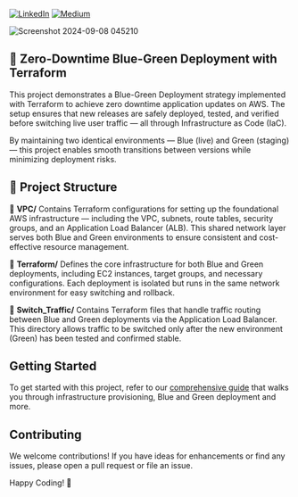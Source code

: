 [![LinkedIn](https://img.shields.io/badge/Connect%20with%20me%20on-LinkedIn-blue.svg)](https://www.linkedin.com/in/gyenoch/)
[![Medium](https://img.shields.io/badge/Medium-12100E?style=for-the-badge&logo=medium&logoColor=white)](https://medium.com/@www.gyenoch)

![Screenshot 2024-09-08 045210](https://github.com/user-attachments/assets/9fa3020e-2a7d-481c-981b-82ce54ebbaf2)

## 🚀 Zero-Downtime Blue-Green Deployment with Terraform

This project demonstrates a Blue-Green Deployment strategy implemented with Terraform to achieve zero downtime application updates on AWS. The setup ensures that new releases are safely deployed, tested, and verified before switching live user traffic — all through Infrastructure as Code (IaC).

By maintaining two identical environments — Blue (live) and Green (staging) — this project enables smooth transitions between versions while minimizing deployment risks.

## 🧩 Project Structure

📁 **VPC/**
Contains Terraform configurations for setting up the foundational AWS infrastructure — including the VPC, subnets, route tables, security groups, and an Application Load Balancer (ALB).
This shared network layer serves both Blue and Green environments to ensure consistent and cost-effective resource management.

📁 **Terraform/**
Defines the core infrastructure for both Blue and Green deployments, including EC2 instances, target groups, and necessary configurations.
Each deployment is isolated but runs in the same network environment for easy switching and rollback.

📁 **Switch_Traffic/**
Contains Terraform files that handle traffic routing between Blue and Green deployments via the Application Load Balancer.
This directory allows traffic to be switched only after the new environment (Green) has been tested and confirmed stable.


## Getting Started
To get started with this project, refer to our [comprehensive guide](https://medium.com/@www.gyenoch/zero-downtime-deployments-made-simple-blue-green-architecture-with-terraform-workspaces-8a4f997d5e1a) that walks you through infrastructure provisioning, Blue and Green deployment and more.

## Contributing
We welcome contributions! If you have ideas for enhancements or find any issues, please open a pull request or file an issue.

Happy Coding! 🚀
